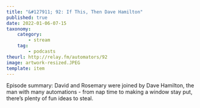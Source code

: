 ```yaml
---
title: "&#127911; 92: If This, Then Dave Hamilton"
published: true
date: 2022-01-06-07-15
taxonomy:
    category:
        - stream
    tag:
        - podcasts
theurl: http://relay.fm/automators/92
image: artwork-resized.JPEG
template: item
---
```


Episode summary: David and Rosemary were joined by Dave Hamilton, the man with many automations - from nap time to making a window stay put, there&rsquo;s plenty of fun ideas to steal.

